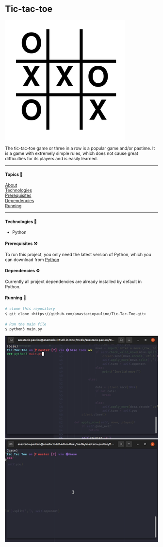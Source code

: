 # Tic-tac-toe
<img src="./assets/img/favicon.png" />
<p>
The tic-tac-toe game or three in a row is a popular game and/or pastime. It is a game with extremely simple rules, which does not cause great difficulties for its players and is easily learned.
</p>

<hr />

#### Topics 📃
<p>
<a href="#Tic-tac-toe">About</a> <br />
<a href="#technologies">Technologies</a> <br />
<a href="#prerequisites">Prerequisites</a> <br />
<a href="#dependencies">Dependencies</a> <br />
<a href="#Running">Running</a> <br />
</p>

<hr />

#### Technologies 🧰
<ul>
<li>Python</li>
</ul>

#### Prerequisites ⚒️

<p>
To run this project, you only need the latest version of Python, which you can download from <a href="https://python.org">Python</a>
</p>

#### Dependencies ⚙️
<p>
Currently all project dependencies are already installed by default in Python.
</p>

#### Running 🚀
```bash
# clone this repository
$ git clone <https://github.com/anastaciopaulino/Tic-Tac-Toe.git>

# Run the main file
$ python3 main.py

```

<img src="./assets/gif/01.gif" />
<img src="./assets/gif/02.gif" />